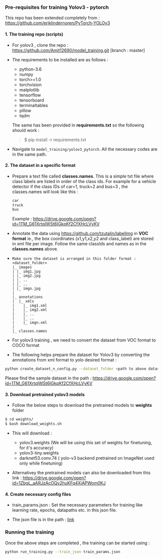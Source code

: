 ### Pre-requisites for training Yolov3 - pytorch 

This repo has been extended completely from : https://github.com/eriklindernoren/PyTorch-YOLOv3 

#### 1. The training repo (scripts)  

- For yolov3 , clone the repo : https://github.com/Amit12690/model_training.git [branch : master]

- The requirements to be installed are as follows :

  - python-3.6
  - numpy
  - torch>=1.0
  - torchvision
  - matplotlib
  - tensorflow
  - tensorboard
  - terminaltables
  - pillow
  - tqdm

  The same has been provided in **requirements.txt**  so the following should work : 

  > $  pip install -r requirements.txt

- Navigate to  `model_training/yolov3_pytorch`. All the necessary codes are in the same path.



#### 2. The dataset in a specific format 

- Prepare a text file called **classes.names**. This is a simple txt file where class labels are listed in order of the class ids. For example for a vehicle detector if the class IDs  of car=1, truck=2 and bus=3 , the classes.names will look like this :  

  ```reStructuredText
  car
  truck
  bus
  ```

  Example : https://drive.google.com/open?id=1TM_G61XrtqIWSt6IGkpKf2CfXHcLVyKV

- Annotate the data using https://github.com/tzutalin/labelImg  in **VOC format** ie., the box coordinates (x1,y1,x2,y2 and class_label) are stored in xml file per image. Follow the same classIds and names as in the  **classes.names**  above.

- ```
  Make sure the dataset is arranged in this folder format : 
  <dataset_folder>
  |_ images
  | |_ img1.jpg
  | |_ img2.jpg
  | |_ ..
  | |_ ..
  | |_ imgn.jpg
  |
  |_ annotations
  |  |_ xmls
  |    |_ img1.xml
  |    |_ img2.xml
  |    |_ ..
  |    |_ ..
  |    |_ imgn.xml
  |
  |_ classes.names
  ```

- For yolov3 training , we need to convert the dataset from VOC format to  COCO format

- The following helps prepare the dataset for Yolov3 by converting the annotations from xml format to yolo desired format : 

```bash
python create_dataset_n_config.py --dataset_folder <path to above dataset_folder>   --train_val_split 0.7
```



Please find the sample dataset in the path :  https://drive.google.com/open?id=1TM_G61XrtqIWSt6IGkpKf2CfXHcLVyKV



#### 3. Download pretrained yolov3 models

- Follow the below steps to download the pretrained models to **weights** folder 

```bash
$ cd weights/
$ bash download_weights.sh
```

- This will download : 
  - yolov3.weights  (We will be using this set of weights for finetuning, for it's accuracy)
  - yolov3-tiny.weights
  - darknet53.conv.74 ( yolo-v3 backend pretrained on ImageNet used only while finetuning)

- Alternativey the pretrained models can also be downloaded from this link :  https://drive.google.com/open?id=1ZbgL_aARJzAcOQv2huKFq4XjAPWom0KJ


#### 4. Create necessary config files

- train_params.json   : Set the necessary parameters for training like learning rate, epochs, datapaths etc. in this json file.

- The json file is in the path :  [link](https://drive.google.com/drive/folders/1dWMf4-LVbncjN9kcMVTBxiJuZXxNl__G)


### Running the training

Once the above steps are completed , the training can be started using : 

```bash
python run_training.py --train_json train_params.json 
```

